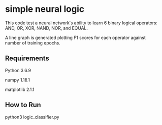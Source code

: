 # simple neural logic

This code test a neural network's ability to learn 6 binary logical operators: AND, OR, XOR, NAND, NOR, and EQUAL.

A line graph is generated plotting F1 scores for each operator against number of training epochs.

## Requirements
Python 3.6.9

numpy 1.18.1

matplotlib 2.1.1

## How to Run
python3 logic\_classifier.py
